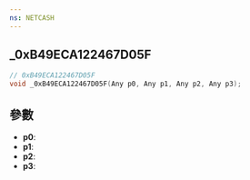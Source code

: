 ```yaml
---
ns: NETCASH
---
```

## _0xB49ECA122467D05F

```c
// 0xB49ECA122467D05F
void _0xB49ECA122467D05F(Any p0, Any p1, Any p2, Any p3);
```


## 參數
* **p0**: 
* **p1**: 
* **p2**: 
* **p3**: 

